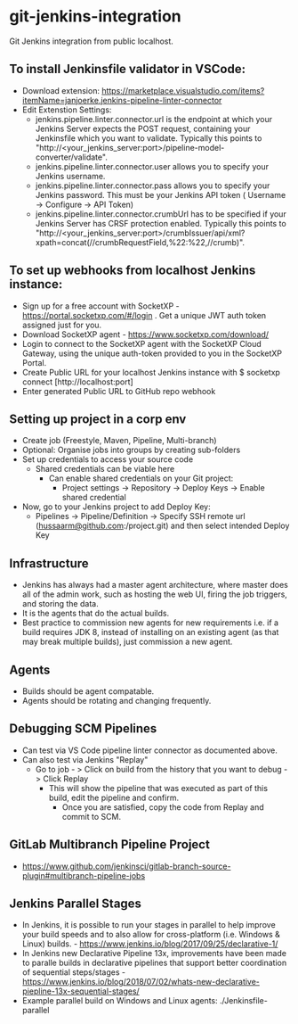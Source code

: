 # git-jenkins-integration

Git Jenkins integration from public localhost.

## To install Jenkinsfile validator in VSCode:

- Download extension: https://marketplace.visualstudio.com/items?itemName=janjoerke.jenkins-pipeline-linter-connector
- Edit Extenstion Settings:
  - jenkins.pipeline.linter.connector.url is the endpoint at which your Jenkins Server expects the POST request, containing your Jenkinsfile which you want to validate. Typically this points to "http://<your_jenkins_server:port>/pipeline-model-converter/validate".
  - jenkins.pipeline.linter.connector.user allows you to specify your Jenkins username.
  - jenkins.pipeline.linter.connector.pass allows you to specify your Jenkins password. This must be your Jenkins API token ( Username -> Configure -> API Token)
  - jenkins.pipeline.linter.connector.crumbUrl has to be specified if your Jenkins Server has CRSF protection enabled. Typically this points to "http://<your_jenkins_server:port>/crumbIssuer/api/xml?xpath=concat(//crumbRequestField,%22:%22,//crumb)".

## To set up webhooks from localhost Jenkins instance:

- Sign up for a free account with SocketXP - https://portal.socketxp.com/#/login . Get a unique JWT auth token assigned just for you.
- Download SocketXP agent - https://www.socketxp.com/download/
- Login to connect to the SocketXP agent with the SocketXP Cloud Gateway, using the unique auth-token provided to you in the SocketXP Portal.
- Create Public URL for your localhost Jenkins instance with $ socketxp connect [http://localhost:port]
- Enter generated Public URL to GitHub repo webhook

## Setting up project in a corp env

- Create job (Freestyle, Maven, Pipeline, Multi-branch)
- Optional: Organise jobs into groups by creating sub-folders
- Set up credentials to access your source code
  - Shared credentials can be viable here
    - Can enable shared credentials on your Git project:
      - Project settings -> Repository -> Deploy Keys -> Enable shared credential
- Now, go to your Jenkins project to add Deploy Key:
  - Pipelines -> Pipeline/Definition -> Specify SSH remote url (hussaarm@github.com:<namespace>/project.git) and then select intended Deploy Key

## Infrastructure

- Jenkins has always had a master agent architecture, where master does all of the admin work, such as hosting the web UI, firing the job triggers, and storing the data.
- It is the agents that do the actual builds.
- Best practice to commission new agents for new requirements i.e. if a build requires JDK 8, instead of installing on an existing agent (as that may break multiple builds), just commission a new agent.

## Agents

- Builds should be agent compatable.
- Agents should be rotating and changing frequently.

## Debugging SCM Pipelines

- Can test via VS Code pipeline linter connector as documented above.
- Can also test via Jenkins "Replay"
  - Go to job - > Click on build from the history that you want to debug -> Click Replay
    - This will show the pipeline that was executed as part of this build, edit the pipeline and confirm.
      - Once you are satisfied, copy the code from Replay and commit to SCM.

## GitLab Multibranch Pipeline Project

- https://www.github.com/jenkinsci/gitlab-branch-source-plugin#multibranch-pipeline-jobs

## Jenkins Parallel Stages

- In Jenkins, it is possible to run your stages in parallel to help improve your build speeds and to also allow for cross-platform (i.e. Windows & Linux) builds. - https://www.jenkins.io/blog/2017/09/25/declarative-1/
- In Jenkins new Declarative Pipeline 13x, improvements have been made to paralle builds in declarative pipelines that support better coordination of sequential steps/stages - https://www.jenkins.io/blog/2018/07/02/whats-new-declarative-piepline-13x-sequential-stages/
- Example parallel build on Windows and Linux agents: ./Jenkinsfile-parallel
